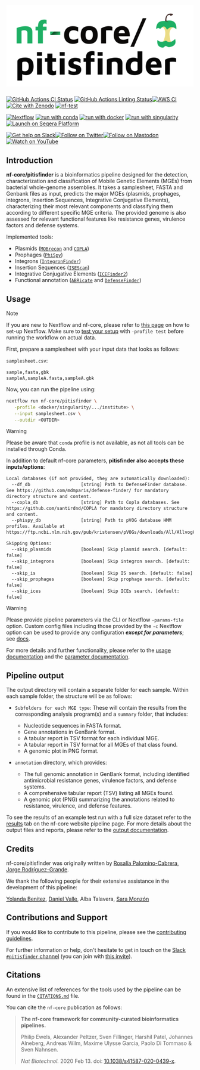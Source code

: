 <h1>
  <picture>
    <source media="(prefers-color-scheme: dark)" srcset="docs/images/nf-core-pitisfinder_logo_dark.png">
    <img alt="nf-core/pitisfinder" src="docs/images/nf-core-pitisfinder_logo_light.png">
  </picture>
</h1>

[![GitHub Actions CI Status](https://github.com/nf-core/pitisfinder/actions/workflows/ci.yml/badge.svg)](https://github.com/nf-core/pitisfinder/actions/workflows/ci.yml)
[![GitHub Actions Linting Status](https://github.com/nf-core/pitisfinder/actions/workflows/linting.yml/badge.svg)](https://github.com/nf-core/pitisfinder/actions/workflows/linting.yml)[![AWS CI](https://img.shields.io/badge/CI%20tests-full%20size-FF9900?labelColor=000000&logo=Amazon%20AWS)](https://nf-co.re/pitisfinder/results)[![Cite with Zenodo](http://img.shields.io/badge/DOI-10.5281/zenodo.XXXXXXX-1073c8?labelColor=000000)](https://doi.org/10.5281/zenodo.XXXXXXX)
[![nf-test](https://img.shields.io/badge/unit_tests-nf--test-337ab7.svg)](https://www.nf-test.com)

[![Nextflow](https://img.shields.io/badge/nextflow%20DSL2-%E2%89%A524.04.2-23aa62.svg)](https://www.nextflow.io/)
[![run with conda](http://img.shields.io/badge/run%20with-conda-3EB049?labelColor=000000&logo=anaconda)](https://docs.conda.io/en/latest/)
[![run with docker](https://img.shields.io/badge/run%20with-docker-0db7ed?labelColor=000000&logo=docker)](https://www.docker.com/)
[![run with singularity](https://img.shields.io/badge/run%20with-singularity-1d355c.svg?labelColor=000000)](https://sylabs.io/docs/)
[![Launch on Seqera Platform](https://img.shields.io/badge/Launch%20%F0%9F%9A%80-Seqera%20Platform-%234256e7)](https://cloud.seqera.io/launch?pipeline=https://github.com/nf-core/pitisfinder)

[![Get help on Slack](http://img.shields.io/badge/slack-nf--core%20%23pitisfinder-4A154B?labelColor=000000&logo=slack)](https://nfcore.slack.com/channels/pitisfinder)[![Follow on Twitter](http://img.shields.io/badge/twitter-%40nf__core-1DA1F2?labelColor=000000&logo=twitter)](https://twitter.com/nf_core)[![Follow on Mastodon](https://img.shields.io/badge/mastodon-nf__core-6364ff?labelColor=FFFFFF&logo=mastodon)](https://mstdn.science/@nf_core)[![Watch on YouTube](http://img.shields.io/badge/youtube-nf--core-FF0000?labelColor=000000&logo=youtube)](https://www.youtube.com/c/nf-core)

## Introduction

**nf-core/pitisfinder** is a bioinformatics pipeline designed for the detection, characterization and classification of Mobile Genetic Elements (MGEs) from bacterial whole-genome assemblies. It takes a samplesheet, FASTA and Genbank files as input, predicts the major MGEs (plasmids, prophages, integrons, Insertion Sequences, Integrative Conjugative Elements), characterizing their most relevant components and classifying them according to different specific MGE criteria. The provided genome is also assessed for relevant functional features like resistance genes, virulence factors and defense systems.

<!-- TODO nf-core: Include a figure that guides the user through the major workflow steps. Many nf-core
     workflows use the "tube map" design for that. See https://nf-co.re/docs/contributing/design_guidelines#examples for examples.   -->

Implemented tools:
- Plasmids ([`MOBrecon`](github.com/phac-nml/mob-suite/) and [`COPLA`](https://github.com/santirdnd/COPLA))
- Prophages ([`PhiSpy`](https://github.com/linsalrob/PhiSpy))
- Integrons ([`IntegronFinder`](https://integronfinder.readthedocs.io/en/latest/))
- Insertion Sequences ([`ISEScan`](https://github.com/xiezhq/ISEScan))
- Integrative Conjugative Elements ([`ICEFinder2`](https://bioinfo-mml.sjtu.edu.cn/index_bioinfo.php))
- Functional annotation ([`ABRicate`](https://github.com/tseemann/abricate) and [`DefenseFinder`](https://github.com/mdmparis/defense-finder))

## Usage

> [!NOTE]
> If you are new to Nextflow and nf-core, please refer to [this page](https://nf-co.re/docs/usage/installation) on how to set-up Nextflow. Make sure to [test your setup](https://nf-co.re/docs/usage/introduction#how-to-run-a-pipeline) with `-profile test` before running the workflow on actual data.

First, prepare a samplesheet with your input data that looks as follows:

`samplesheet.csv`:

```csv
sample,fasta,gbk
sampleA,sampleA.fasta,sampleA.gbk
```

Now, you can run the pipeline using:

```bash
nextflow run nf-core/pitisfinder \
   -profile <docker/singularity/.../institute> \
   --input samplesheet.csv \
   --outdir <OUTDIR>
```
> [!WARNING]
> Please be aware that `conda` profile is not available, as not all tools can be installed through Conda.

In addition to default nf-core parameters, **pitisfinder also accepts these inputs/options**:
```
Local databases (if not provided, they are automatically downloaded):
  --df_db                   [string] Path to DefenseFinder database. See https://github.com/mdmparis/defense-finder/ for mandatory directory structure and content. 
  --copla_db                [string] Path to Copla databases. See https://github.com/santirdnd/COPLA for mandatory directory structure and content. 
  --phispy_db               [string] Path to pVOG database HMM profiles. Available at https://ftp.ncbi.nlm.nih.gov/pub/kristensen/pVOGs/downloads/All/AllvogHMMprofiles.tar.gz 
```

```
Skipping Options:
  --skip_plasmids           [boolean] Skip plasmid search. [default: false] 
  --skip_integrons          [boolean] Skip integron search. [default: false] 
  --skip_is                 [boolean] Skip IS search. [default: false] 
  --skip_prophages          [boolean] Skip prophage search. [default: false] 
  --skip_ices               [boolean] Skip ICEs search. [default: false]
```

> [!WARNING]
> Please provide pipeline parameters via the CLI or Nextflow `-params-file` option. Custom config files including those provided by the `-c` Nextflow option can be used to provide any configuration _**except for parameters**_; see [docs](https://nf-co.re/docs/usage/getting_started/configuration#custom-configuration-files).

For more details and further functionality, please refer to the [usage documentation](https://nf-co.re/pitisfinder/usage) and the [parameter documentation](https://nf-co.re/pitisfinder/parameters).

## Pipeline output

The output directory will contain a separate folder for each sample. Within each sample folder, the structure will be as follows:

- `Subfolders for each MGE type`: These will contain the results from the corresponding analysis program(s) and a `summary` folder, that includes:
  - Nucleotide sequences in FASTA format.
  - Gene annotations in GenBank format.
  - A tabular report in TSV format for each individual MGE.
  - A tabular report in TSV format for all MGEs of that class found.
  - A genomic plot in PNG format.

- `annotation` directory, which provides:
  - The full genomic annotation in GenBank format, including identified antimicrobial resistance genes, virulence factors, and defense systems.
  - A comprehensive tabular report (TSV) listing all MGEs found.
  - A genomic plot (PNG) summarizing the annotations related to resistance, virulence, and defense features.

To see the results of an example test run with a full size dataset refer to the [results](https://nf-co.re/pitisfinder/results) tab on the nf-core website pipeline page.
For more details about the output files and reports, please refer to the
[output documentation](https://nf-co.re/pitisfinder/output).

## Credits

nf-core/pitisfinder was originally written by [Rosalía Palomino-Cabrera](https://github.com/rpalcab), [Jorge Rodríguez-Grande](https://github.com/Aluminio-visto/).

We thank the following people for their extensive assistance in the development of this pipeline:

[Yolanda Benitez](https://github.com/yolandabq), [Daniel Valle](https://github.com/Daniel-VM), Alba Talavera, [Sara Monzón](https://github.com/saramonzon)

## Contributions and Support

If you would like to contribute to this pipeline, please see the [contributing guidelines](.github/CONTRIBUTING.md).

For further information or help, don't hesitate to get in touch on the [Slack `#pitisfinder` channel](https://nfcore.slack.com/channels/pitisfinder) (you can join with [this invite](https://nf-co.re/join/slack)).

## Citations

<!-- TODO nf-core: Add citation for pipeline after first release. Uncomment lines below and update Zenodo doi and badge at the top of this file. -->
<!-- If you use nf-core/pitisfinder for your analysis, please cite it using the following doi: [10.5281/zenodo.XXXXXX](https://doi.org/10.5281/zenodo.XXXXXX) -->

An extensive list of references for the tools used by the pipeline can be found in the [`CITATIONS.md`](CITATIONS.md) file.

You can cite the `nf-core` publication as follows:

> **The nf-core framework for community-curated bioinformatics pipelines.**
>
> Philip Ewels, Alexander Peltzer, Sven Fillinger, Harshil Patel, Johannes Alneberg, Andreas Wilm, Maxime Ulysse Garcia, Paolo Di Tommaso & Sven Nahnsen.
>
> _Nat Biotechnol._ 2020 Feb 13. doi: [10.1038/s41587-020-0439-x](https://dx.doi.org/10.1038/s41587-020-0439-x).
